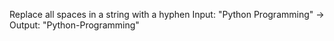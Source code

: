 Replace all spaces in a string with a hyphen  Input: "Python Programming" → Output: "Python-Programming"
